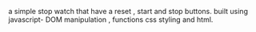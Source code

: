 
a simple stop watch that have a reset , start and stop buttons. 
built using javascript- DOM manipulation , functions 
 css styling and html.
